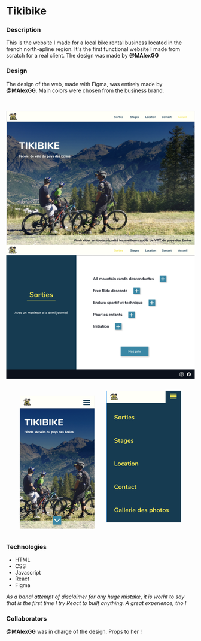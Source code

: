 # Tikibike

### Description

This is the website I made for a local bike rental business located in the french north-apline region. It's the first functional website I made from scratch for a real client. The design was made by **@MAlexGG**

### Design

The design of the web, made with Figma, was entirely made by **@MAlexGG**. Main colors were chosen from the business brand. 

<div style="display: flex; flex-direction: column; justify-content: center; align-items:center; padding-bottom: 2rem; padding-top: 2rem;">
<img src="./src/img/readme/large1.png" width="700" margin="auto" />
<img src="./src/img/readme/large2.png" width="700"  />
</div>
<div style="display: flex; justify-content: center; align-items:center">
<img src="./src/img/readme/small1.png" width="200" style="padding-right: 1rem;" />
<img src="./src/img/readme/small2.png" width="200" style="padding-left: 1rem; padding-bottom: 2rem;" />
</div>

### Technologies

* HTML
* CSS
* Javascript
* React
* Figma

_As a banal attempt of disclaimer for any huge mistake, it is worht to say that is the first time I try React to builf anything. A great experience, tho !_


### Collaborators

**@MAlexGG** was in charge of the design. Props to her !
